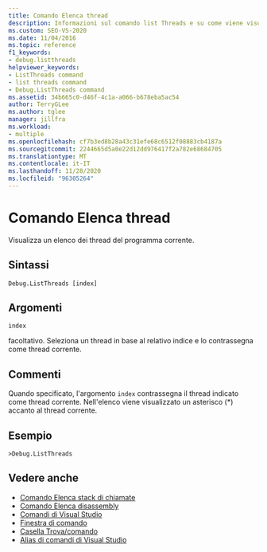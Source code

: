 ```yaml
---
title: Comando Elenca thread
description: Informazioni sul comando list Threads e su come viene visualizzato un elenco dei thread nel programma corrente.
ms.custom: SEO-VS-2020
ms.date: 11/04/2016
ms.topic: reference
f1_keywords:
- debug.listthreads
helpviewer_keywords:
- ListThreads command
- list threads command
- Debug.ListThreads command
ms.assetid: 34b665c0-d46f-4c1a-a066-b678eba5ac54
author: TerryGLee
ms.author: tglee
manager: jillfra
ms.workload:
- multiple
ms.openlocfilehash: cf7b3ed8b28a43c31efe68c6512f08883cb4187a
ms.sourcegitcommit: 2244665d5a0e22d12dd976417f2a782e68684705
ms.translationtype: MT
ms.contentlocale: it-IT
ms.lasthandoff: 11/28/2020
ms.locfileid: "96305264"
---
```

# <a name="list-threads-command"></a>Comando Elenca thread
Visualizza un elenco dei thread del programma corrente.

## <a name="syntax"></a>Sintassi

```
Debug.ListThreads [index]
```

## <a name="arguments"></a>Argomenti
`index`

facoltativo. Seleziona un thread in base al relativo indice e lo contrassegna come thread corrente.

## <a name="remarks"></a>Commenti
Quando specificato, l'argomento `index` contrassegna il thread indicato come thread corrente. Nell'elenco viene visualizzato un asterisco (*) accanto al thread corrente.

## <a name="example"></a>Esempio

```
>Debug.ListThreads
```

## <a name="see-also"></a>Vedere anche

- [Comando Elenca stack di chiamate](../../ide/reference/list-call-stack-command.md)
- [Comando Elenca disassembly](../../ide/reference/list-disassembly-command.md)
- [Comandi di Visual Studio](../../ide/reference/visual-studio-commands.md)
- [Finestra di comando](../../ide/reference/command-window.md)
- [Casella Trova/comando](../../ide/find-command-box.md)
- [Alias di comandi di Visual Studio](../../ide/reference/visual-studio-command-aliases.md)
